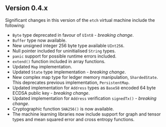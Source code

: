 ## Version 0.4.x

Significant changes in this version of the `etch` virtual machine include the following:

* `Byte` type deprecated in favour of `UInt8` - *breaking change*.
* `Buffer` type now available.
* New unsigned integer 256 byte type available `UInt256`.
* Null pointer included for uninitialised `String` types.
* `panic` support for possible runtime errors included.
* `extend()` function included in array functions.
* Updated `Map` implementation.
* Updated `State` type implementation - *breaking change*.
* New complex map type for ledger memory manipulation, `ShardedState`. This deprecates previous implementation, `PersistentMap`.
* Updated implementation for `Address` types as `Base58` encoded 64 byte ECDSA public key - *breaking change*.
* Updated implementation for `Address` verification `signedTx()` - *breaking change*.
* Cryptographic function `SHA256()` is now available.
* The machine learning libraries now include support for graph and tensor types and mean squared error and cross entropy functions.


<br/>
